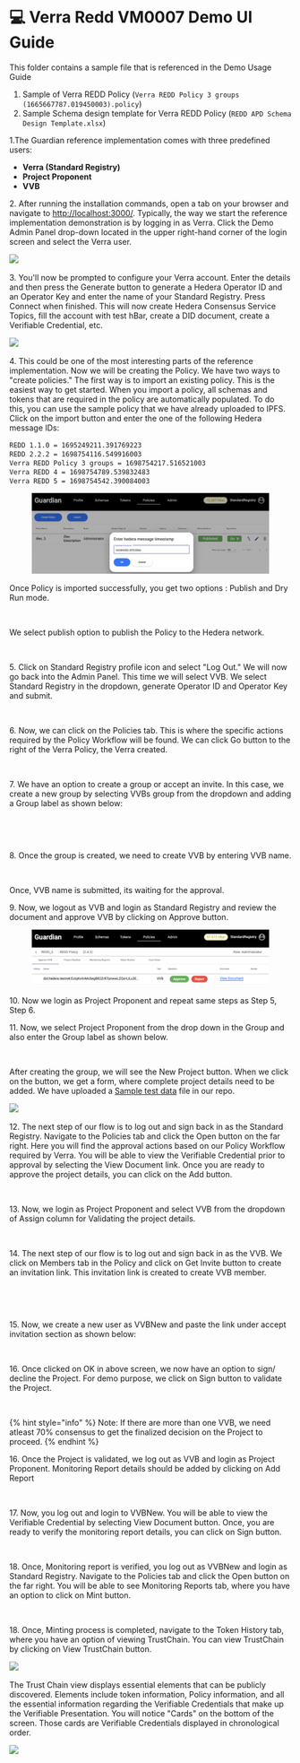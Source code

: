 # 💻 Verra Redd VM0007 Demo UI Guide

This folder contains a sample file that is referenced in the Demo Usage Guide

1. Sample of Verra REDD Policy (`Verra REDD Policy 3 groups (1665667787.019450003).policy`)
2. Sample Schema design template for Verra REDD Policy (`REDD APD Schema Design Template.xlsx`)

1.The Guardian reference implementation comes with three predefined users:

* **Verra (Standard Registry)**
* **Project Proponent**
* **VVB**

2\. After running the installation commands, open a tab on your browser and navigate to [http://localhost:3000/](http://localhost:3000/). Typically, the way we start the reference implementation demonstration is by logging in as Verra. Click the Demo Admin Panel drop-down located in the upper right-hand corner of the login screen and select the Verra user.

![](../../../.gitbook/assets/Verra\_1.png)

3\. You'll now be prompted to configure your Verra account. Enter the details and then press the Generate button to generate a Hedera Operator ID and an Operator Key and enter the name of your Standard Registry. Press Connect when finished. This will now create Hedera Consensus Service Topics, fill the account with test hBar, create a DID document, create a Verifiable Credential, etc.

![](../../../.gitbook/assets/Verra\_2.2.png)

4\. This could be one of the most interesting parts of the reference implementation. Now we will be creating the Policy. We have two ways to "create policies." The first way is to import an existing policy. This is the easiest way to get started. When you import a policy, all schemas and tokens that are required in the policy are automatically populated. To do this, you can use the sample policy that we have already uploaded to IPFS. Click on the import button and enter the one of the following Hedera message IDs:

```
REDD 1.1.0 = 1695249211.391769223
REDD 2.2.2 = 1698754116.549916003
Verra REDD Policy 3 groups = 1698754217.516521003
Verra REDD 4 = 1698754789.539832483
Verra REDD 5 = 1698754542.390084003
```

<figure><img src="../../../.gitbook/assets/image (1) (1) (1) (1) (1) (1) (1) (1) (1).png" alt=""><figcaption></figcaption></figure>

Once Policy is imported successfully, you get two options : Publish and Dry Run mode.

<figure><img src="../../../.gitbook/assets/3_2.png" alt=""><figcaption></figcaption></figure>

We select publish option to publish the Policy to the Hedera network.

<figure><img src="../../../.gitbook/assets/3_3.png" alt=""><figcaption></figcaption></figure>

5\. Click on Standard Registry profile icon and select "Log Out." We will now go back into the Admin Panel. This time we will select VVB. We select Standard Registry in the dropdown, generate Operator ID and Operator Key and submit.

<figure><img src="../../../.gitbook/assets/3_4.png" alt=""><figcaption></figcaption></figure>

6\. Now, we can click on the Policies tab. This is where the specific actions required by the Policy Workflow will be found. We can click Go button to the right of the Verra Policy, the Verra created.

<figure><img src="../../../.gitbook/assets/3_5.png" alt=""><figcaption></figcaption></figure>

7\. We have an option to create a group or accept an invite. In this case, we create a new group by selecting VVBs group from the dropdown and adding a Group label as shown below:

<figure><img src="../../../.gitbook/assets/3_6.png" alt=""><figcaption></figcaption></figure>

<figure><img src="../../../.gitbook/assets/3_7.png" alt=""><figcaption></figcaption></figure>

8\. Once the group is created, we need to create VVB by entering VVB name.

<figure><img src="../../../.gitbook/assets/3_8.png" alt=""><figcaption></figcaption></figure>

Once, VVB name is submitted, its waiting for the approval.

9\. Now, we logout as VVB and login as Standard Registry and review the document and approve VVB by clicking on Approve button.

<figure><img src="../../../.gitbook/assets/3_9 (1) (1).png" alt=""><figcaption></figcaption></figure>

10\. Now we login as Project Proponent and repeat same steps as Step 5, Step 6.

11\. Now, we select Project Proponent from the drop down in the Group and also enter the Group label as shown below.

<figure><img src="../../../.gitbook/assets/3_10.png" alt=""><figcaption></figcaption></figure>

After creating the group, we will see the New Project button. When we click on the button, we get a form, where complete project details need to be added. We have uploaded a [Sample test data](https://github.com/hashgraph/guardian/blob/main/Demo%20Artifacts/REDD%20APD%20Schema%20Design%20Template.xlsx) file in our repo.

![](../../../.gitbook/assets/verra\_new\_8.png)

12\. The next step of our flow is to log out and sign back in as the Standard Registry. Navigate to the Policies tab and click the Open button on the far right. Here you will find the approval actions based on our Policy Workflow required by Verra. You will be able to view the Verifiable Credential prior to approval by selecting the View Document link. Once you are ready to approve the project details, you can click on the Add button.

<figure><img src="../../../.gitbook/assets/3_11.png" alt=""><figcaption></figcaption></figure>

13\. Now, we login as Project Proponent and select VVB from the dropdown of Assign column for Validating the project details.

<figure><img src="../../../.gitbook/assets/3_12.png" alt=""><figcaption></figcaption></figure>

14\. The next step of our flow is to log out and sign back in as the VVB. We click on Members tab in the Policy and click on Get Invite button to create an invitation link. This invitation link is created to create VVB member.

<figure><img src="../../../.gitbook/assets/3_13.png" alt=""><figcaption></figcaption></figure>

<figure><img src="../../../.gitbook/assets/3_14.png" alt=""><figcaption></figcaption></figure>

15\. Now, we create a new user as VVBNew and paste the link under accept invitation section as shown below:

<figure><img src="../../../.gitbook/assets/3_15.png" alt=""><figcaption></figcaption></figure>

16\. Once clicked on OK in above screen, we now have an option to sign/ decline the Project. For demo purpose, we click on Sign button to validate the Project.

<figure><img src="../../../.gitbook/assets/3_16.png" alt=""><figcaption></figcaption></figure>

{% hint style="info" %}
Note: If there are more than one VVB, we need atleast 70% consensus to get the finalized decision on the Project to proceed.
{% endhint %}

16\. Once the Project is validated, we log out as VVB and login as Project Proponent. Monitoring Report details should be added by clicking on Add Report

<figure><img src="../../../.gitbook/assets/3_17.png" alt=""><figcaption></figcaption></figure>

17\. Now, you log out and login to VVBNew. You will be able to view the Verifiable Credential by selecting View Document button. Once, you are ready to verify the monitoring report details, you can click on Sign button.

<figure><img src="../../../.gitbook/assets/3_18.png" alt=""><figcaption></figcaption></figure>

18\. Once, Monitoring report is verified, you log out as VVBNew and login as Standard Registry. Navigate to the Policies tab and click the Open button on the far right. You will be able to see Monitoring Reports tab, where you have an option to click on Mint button.

<figure><img src="../../../.gitbook/assets/3_19.png" alt=""><figcaption></figcaption></figure>

18\. Once, Minting process is completed, navigate to the Token History tab, where you have an option of viewing TrustChain. You can view TrustChain by clicking on View TrustChain button.

![](../../../.gitbook/assets/verra\_new\_16.png)

The Trust Chain view displays essential elements that can be publicly discovered. Elements include token information, Policy information, and all the essential information regarding the Verifiable Credentials that make up the Verifiable Presentation. You will notice "Cards" on the bottom of the screen. Those cards are Verifiable Credentials displayed in chronological order.

![](../../../.gitbook/assets/verra\_new\_17.png)
